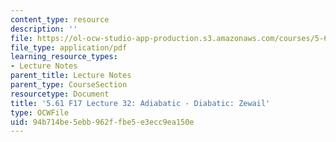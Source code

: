 ```yaml
---
content_type: resource
description: ''
file: https://ol-ocw-studio-app-production.s3.amazonaws.com/courses/5-61-physical-chemistry-fall-2017/94b714be5ebb962ffbe5e3ecc9ea150e_MIT5_61F17_lec32.pdf
file_type: application/pdf
learning_resource_types:
- Lecture Notes
parent_title: Lecture Notes
parent_type: CourseSection
resourcetype: Document
title: '5.61 F17 Lecture 32: Adiabatic - Diabatic: Zewail'
type: OCWFile
uid: 94b714be-5ebb-962f-fbe5-e3ecc9ea150e
---
```

